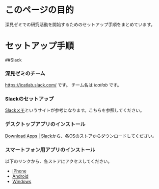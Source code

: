 # このページの目的
深見ゼミでの研究活動を開始するためのセットアップ手順をまとめています。

# セットアップ手順
##Slack
### 深見ゼミのチーム
https://icatlab.slack.com/ です。
チーム名は _icatlab_ です。

### Slackのセットアップ
[Slackメモ](http://slack.keihin.blue/)というサイトが参考になります。こちらを参照してください。

### デスクトップアプリのインストール
[Download Apps | Slack](https://slack.com/downloads)から、各OSのストアからダウンロードしてください。

### スマートフォン用アプリのインストール
以下のリンクから、各ストアにアクセスしてください。
- [iPhone](https://itunes.apple.com/jp/app/slack-team-communication/id618783545?mt=8)
- [Android](https://play.google.com/store/apps/details?id=com.Slack)
- [Windows](http://www.itmedia.co.jp/news/articles/1503/19/news102.html)
